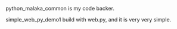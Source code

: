 python_malaka_common is my code backer.

simple_web_py_demo1  build with web.py, and it is very very simple.
